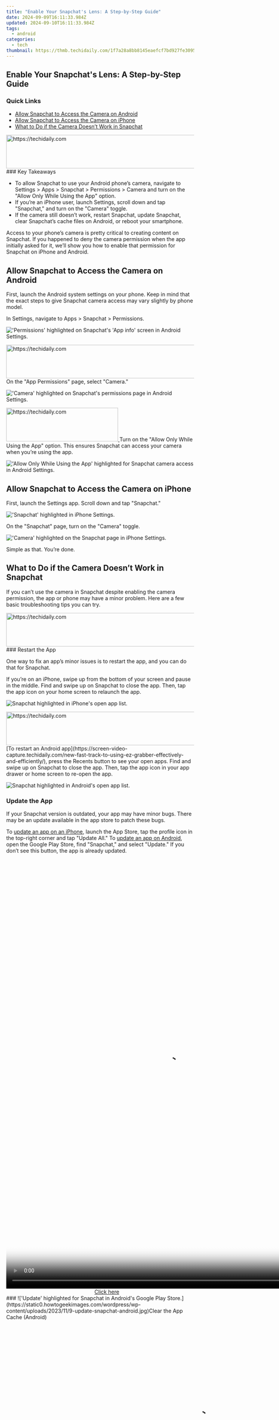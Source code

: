```yaml
---
title: "Enable Your Snapchat's Lens: A Step-by-Step Guide"
date: 2024-09-09T16:11:33.984Z
updated: 2024-09-10T16:11:33.984Z
tags:
  - android
categories:
  - tech
thumbnail: https://thmb.techidaily.com/1f7a28a8bb8145eaefcf7bd927fe30950467d63b1317d80297e6274f57adb5a8.jpg
---
```


## Enable Your Snapchat's Lens: A Step-by-Step Guide

### Quick Links

* [Allow Snapchat to Access the Camera on Android](https://facebook-record-videos.techidaily.com/new-in-2024-cutting-edge-editing-meets-online-video-sharing/)
* [Allow Snapchat to Access the Camera on iPhone](https://some-skills.techidaily.com/unite-video-files-into-playlist-assembly-for-2024/)
* [What to Do if the Camera Doesn’t Work in Snapchat](https://driver-error.techidaily.com/unified-connection-between-asus-webcam-and-win10/)

<!-- affiliate ads begin -->
<a href="https://appsumo.8odi.net/c/5597632/2130869/7443" target="_top" id="2130869">
  <img src="//a.impactradius-go.com/display-ad/7443-2130869" border="0" alt="https://techidaily.com" width="600" height="90"/>
</a>
<img height="0" width="0" src="https://appsumo.8odi.net/i/5597632/2130869/7443" style="position:absolute;visibility:hidden;" border="0" />
<!-- affiliate ads end -->
### Key Takeaways

* To allow Snapchat to use your Android phone’s camera, navigate to Settings > Apps > Snapchat > Permissions > Camera and turn on the "Allow Only While Using the App" option.
* If you’re an iPhone user, launch Settings, scroll down and tap "Snapchat," and turn on the "Camera" toggle.
* If the camera still doesn’t work, restart Snapchat, update Snapchat, clear Snapchat’s cache files on Android, or reboot your smartphone.

 Access to your phone’s camera is pretty critical to creating content on Snapchat. If you happened to deny the camera permission when the app initially asked for it, we’ll show you how to enable that permission for Snapchat on iPhone and Android.

##  Allow Snapchat to Access the Camera on Android

 First, launch the Android system settings on your phone. Keep in mind that the exact steps to give Snapchat camera access may vary slightly by phone model.

 In Settings, navigate to Apps > Snapchat > Permissions.

!['Permissions' highlighted on Snapchat's 'App info' screen in Android Settings.](https://static1.howtogeekimages.com/wordpress/wp-content/uploads/2023/11/1-android-snapchat-permissions.jpg) 

<!-- affiliate ads begin -->
<a href="https://unicoeye.pxf.io/c/5597632/2134239/18498" target="_top" id="2134239">
  <img src="//a.impactradius-go.com/display-ad/18498-2134239" border="0" alt="https://techidaily.com" width="721" height="90"/>
</a>
<img height="0" width="0" src="https://unicoeye.pxf.io/i/5597632/2134239/18498" style="position:absolute;visibility:hidden;" border="0" />
<!-- affiliate ads end -->
 On the "App Permissions" page, select "Camera."

!['Camera' highlighted on Snapchat's permissions page in Android Settings.](https://static1.howtogeekimages.com/wordpress/wp-content/uploads/2023/11/2-android-snapchat-camera-permission.jpg) 

<!-- affiliate ads begin -->
<a href="https://25home.pxf.io/c/5597632/2123477/16836" target="_top" id="2123477">
  <img src="//a.impactradius-go.com/display-ad/16836-2123477" border="0" alt="https://techidaily.com" width="300" height="90"/>
</a>
<img height="0" width="0" src="https://25home.pxf.io/i/5597632/2123477/16836" style="position:absolute;visibility:hidden;" border="0" />
<!-- affiliate ads end -->
 Turn on the "Allow Only While Using the App" option. This ensures Snapchat can access your camera when you’re using the app.

!['Allow Only While Using the App' highlighted for Snapchat camera access in Android Settings.](https://static1.howtogeekimages.com/wordpress/wp-content/uploads/2023/11/3-android-snapchat-allow-camera-access.jpg) 

##  Allow Snapchat to Access the Camera on iPhone

 First, launch the Settings app. Scroll down and tap "Snapchat."

!['Snapchat' highlighted in iPhone Settings.](https://static1.howtogeekimages.com/wordpress/wp-content/uploads/2023/11/4-iphone-snapchat-settings.jpg) 

 On the "Snapchat" page, turn on the "Camera" toggle.

!['Camera' highlighted on the Snapchat page in iPhone Settings.](https://static1.howtogeekimages.com/wordpress/wp-content/uploads/2023/11/5-iphone-allow-snapchat-camera-access.jpg) 

 Simple as that. You’re done.

##  What to Do if the Camera Doesn’t Work in Snapchat

 If you can’t use the camera in Snapchat despite enabling the camera permission, the app or phone may have a minor problem. Here are a few basic troubleshooting tips you can try.

<!-- affiliate ads begin -->
<a href="https://ephamedtechinc.pxf.io/c/5597632/2130533/26400" target="_top" id="2130533">
  <img src="//a.impactradius-go.com/display-ad/26400-2130533" border="0" alt="https://techidaily.com" width="728" height="90"/>
</a>
<img height="0" width="0" src="https://ephamedtechinc.pxf.io/i/5597632/2130533/26400" style="position:absolute;visibility:hidden;" border="0" />
<!-- affiliate ads end -->
###  Restart the App

 One way to fix an app’s minor issues is to restart the app, and you can do that for Snapchat.

 If you’re on an iPhone, swipe up from the bottom of your screen and pause in the middle. Find and swipe up on Snapchat to close the app. Then, tap the app icon on your home screen to relaunch the app.

![Snapchat highlighted in iPhone's open app list.](https://static1.howtogeekimages.com/wordpress/wp-content/uploads/2023/11/6-close-snapchat-iphone.jpg) 

<!-- affiliate ads begin -->
<a href="https://appsumo.8odi.net/c/5597632/2118323/7443" target="_top" id="2118323">
  <img src="//a.impactradius-go.com/display-ad/7443-2118323" border="0" alt="https://techidaily.com" width="728" height="90"/>
</a>
<img height="0" width="0" src="https://appsumo.8odi.net/i/5597632/2118323/7443" style="position:absolute;visibility:hidden;" border="0" />
<!-- affiliate ads end -->
[To restart an Android app](https://screen-video-capture.techidaily.com/new-fast-track-to-using-ez-grabber-effectively-and-efficiently/), press the Recents button to see your open apps. Find and swipe up on Snapchat to close the app. Then, tap the app icon in your app drawer or home screen to re-open the app.

![Snapchat highlighted in Android's open app list.](https://static1.howtogeekimages.com/wordpress/wp-content/uploads/2023/11/7-quit-snapchat-android.jpg) 

###  Update the App

 If your Snapchat version is outdated, your app may have minor bugs. There may be an update available in the app store to patch these bugs.

 To [update an app on an iPhone](https://sim-unlock.techidaily.com/in-2024-how-to-unlock-sim-cards-of-xiaomi-redmi-note-13-pro-5g-without-puk-codes-by-drfone-android/), launch the App Store, tap the profile icon in the top-right corner and tap "Update All." To [update an app on Android](https://android-pokemon-go.techidaily.com/in-2024-here-are-some-reliable-ways-to-get-pokemon-go-friend-codes-for-meizu-21-pro-drfone-by-drfone-virtual-android/), open the Google Play Store, find "Snapchat," and select "Update." If you don’t see this button, the app is already updated.

<!-- affiliate ads begin -->
<span id="1542129">
					<video width="864" height="1152" style="cursor:pointer"
           poster="//a.impactradius-go.com/display-clicktoplayimage/1542129.png"
           onclick="if(!this.playClicked){this.play();this.setAttribute('controls',true);this.playClicked=true;}">
	   <source src="//a.impactradius-go.com/display-ad/16836-1542129">
	   <img src="//a.impactradius-go.com/display-clicktoplayimage/1542129.png" style="border: none; height: 100%; width: 100%; object-fit: contain">
	</video>
	<div style="width:540px;text-align:center"><a href="javascript:window.open(decodeURIComponent('https%3A%2F%2F25home.pxf.io%2Fc%2F5597632%2F1542129%2F16836'), '_blank');void(0);">Click here</a></div>
</span>
<img height="0" width="0" src="https://imp.pxf.io/i/5597632/1542129/16836" style="position:absolute;visibility:hidden;" border="0" />
<!-- affiliate ads end -->
### !['Update' highlighted for Snapchat in Android's Google Play Store.](https://static0.howtogeekimages.com/wordpress/wp-content/uploads/2023/11/9-update-snapchat-android.jpg)Clear the App Cache (Android)

<!-- affiliate ads begin -->
<span id="1492813">
					<video width="1024" height="576" style="cursor:pointer"
           poster="//a.impactradius-go.com/display-clicktoplayimage/1492813.png"
           onclick="if(!this.playClicked){this.play();this.setAttribute('controls',true);this.playClicked=true;}">
	   <source src="//a.impactradius-go.com/display-ad/14559-1492813">
	   <img src="//a.impactradius-go.com/display-clicktoplayimage/1492813.png" style="border: none; height: 100%; width: 100%; object-fit: contain">
	</video>
	<div style="width:640px;text-align:center"><a href="javascript:window.open(decodeURIComponent('https%3A%2F%2Fpropmoneyinc.pxf.io%2Fc%2F5597632%2F1492813%2F14559'), '_blank');void(0);">Click here</a></div>
</span>
<img height="0" width="0" src="https://imp.pxf.io/i/5597632/1492813/14559" style="position:absolute;visibility:hidden;" border="0" />
<!-- affiliate ads end -->
 On Android, Snapchat’s faulty cache might be the reason you’re facing the camera issue. In this case, [clear your app cache](https://on-screen-recording.techidaily.com/updated-2024-approved-apeak-recorder-reviewed-speed-quality-and-ease-of-use-scored/) to fix the problem. You don’t lose your account data when you do this.

 On your phone, navigate to Settings > Apps > Snapchat > Storage and tap "Clear Cache."

!['Clear Cache' highlighted for Snapchat in Android Settings.](https://static1.howtogeekimages.com/wordpress/wp-content/uploads/2023/11/10-clear-snapchat-cache-android.jpg) 

<!-- affiliate ads begin -->
<a href="https://aligracehair.sjv.io/c/5597632/2115909/19272" target="_top" id="2115909">
  <img src="//a.impactradius-go.com/display-ad/19272-2115909" border="0" alt="https://techidaily.com" width="120" height="90"/>
</a>
<img height="0" width="0" src="https://aligracehair.sjv.io/i/5597632/2115909/19272" style="position:absolute;visibility:hidden;" border="0" />
<!-- affiliate ads end -->
###  Restart the Phone

 Lastly, random phone glitches can sometimes cause an app not to work as expected. In this case, giving your phone a reboot can resolve your phone’s minor issues.

[To reboot an iPhone](https://extra-resources.techidaily.com/navigating-to-get-windows-movie-maker-6-installed/), press and hold Volume Up or Down with the Side Button (or just the Side Button if your iPhone has a Home button). Drag the slider to power off your phone. Then, turn on your phone by pressing and holding down the Side button until the Apple logo appears.

!['Slide to Power Off' slider highlighted on iPhone.](https://static1.howtogeekimages.com/wordpress/wp-content/uploads/2023/11/11-restart-iphone.jpg) 

<!-- affiliate ads begin -->
<a href="https://ephamedtechinc.pxf.io/c/5597632/2137212/26400" target="_top" id="2137212">
  <img src="//a.impactradius-go.com/display-ad/26400-2137212" border="0" alt="https://techidaily.com" width="728" height="90"/>
</a>
<img height="0" width="0" src="https://ephamedtechinc.pxf.io/i/5597632/2137212/26400" style="position:absolute;visibility:hidden;" border="0" />
<!-- affiliate ads end -->
 To restart an Android phone, press and hold down the Power button and select "Restart" in the open menu. If that doesn’t work, [you may need to try an alternative restart method](https://location-social.techidaily.com/how-to-change-location-on-facebook-dating-for-your-apple-iphone-14-drfone-by-drfone-virtual-ios/).

!['Restart' highlighted in Android's Power menu.](https://static1.howtogeekimages.com/wordpress/wp-content/uploads/2023/11/12-restart-android-phone.jpg) 

<!-- affiliate ads begin -->
<a href="https://appsumo.8odi.net/c/5597632/2123729/7443" target="_top" id="2123729">
  <img src="//a.impactradius-go.com/display-ad/7443-2123729" border="0" alt="https://techidaily.com" width="600" height="90"/>
</a>
<img height="0" width="0" src="https://appsumo.8odi.net/i/5597632/2123729/7443" style="position:absolute;visibility:hidden;" border="0" />
<!-- affiliate ads end -->
 Your issue should now be resolved. Thankfully, the problem with Snapchat not having camera access is almost always solved by simply granting the app permission to use your camera.

<ins class="adsbygoogle"
     style="display:block"
     data-ad-format="autorelaxed"
     data-ad-client="ca-pub-7571918770474297"
     data-ad-slot="1223367746"></ins>



<ins class="adsbygoogle"
     style="display:block"
     data-ad-client="ca-pub-7571918770474297"
     data-ad-slot="8358498916"
     data-ad-format="auto"
     data-full-width-responsive="true"></ins>


